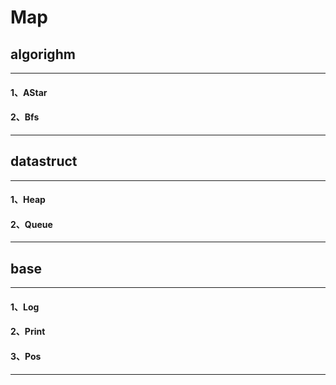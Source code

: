 # Map

## algorighm
---
#### 1、AStar
#### 2、Bfs
---

## datastruct
---
#### 1、Heap
#### 2、Queue
---

## base
---
#### 1、Log
#### 2、Print
#### 3、Pos
---
